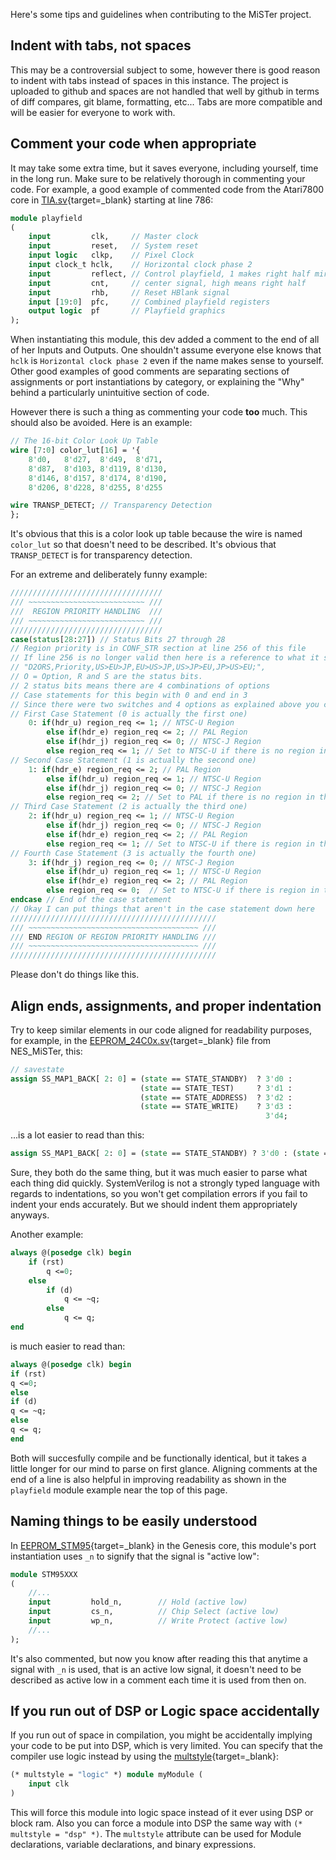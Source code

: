 Here's some tips and guidelines when contributing to the MiSTer project.

## Indent with tabs, not spaces

This may be a controversial subject to some, however there is good reason to indent with tabs instead of spaces in this instance. The project is uploaded to github and spaces are not handled that well by github in terms of diff compares, git blame, formatting, etc... Tabs are more compatible and will be easier for everyone to work with.

## Comment your code when appropriate

It may take some extra time, but it saves everyone, including yourself, time in the long run. Make sure to be relatively thorough in commenting your code. For example, a good example of commented code from the Atari7800 core in [TIA.sv](https://github.com/MiSTer-devel/Atari7800_MiSTer/blob/cfcb2603d3f718268b5de8b7742798dd5fdbc605/rtl/TIA.sv#L786){target=_blank} starting at line 786:

```sv
module playfield
(
	input         clk,     // Master clock
	input         reset,   // System reset
	input logic   clkp,    // Pixel Clock
	input clock_t hclk,    // Horizontal clock phase 2
	input         reflect, // Control playfield, 1 makes right half mirror image
	input         cnt,     // center signal, high means right half
	input         rhb,     // Reset HBlank signal
	input [19:0]  pfc,     // Combined playfield registers
	output logic  pf       // Playfield graphics
);
```

When instantiating this module, this dev added a comment to the end of all of her Inputs and Outputs. One shouldn't assume everyone else knows that `hclk` is `Horizontal clock phase 2` even if the name makes sense to yourself. Other good examples of good comments are separating sections of assignments or port instantiations by category, or explaining the "Why" behind a particularly unintuitive section of code.

However there is such a thing as commenting your code **too** much. This should also be avoided. Here is an example:

```sv
// The 16-bit Color Look Up Table
wire [7:0] color_lut[16] = '{
	8'd0,   8'd27,  8'd49,  8'd71,
	8'd87,  8'd103, 8'd119, 8'd130,
	8'd146, 8'd157, 8'd174, 8'd190,
	8'd206, 8'd228, 8'd255, 8'd255

wire TRANSP_DETECT; // Transparency Detection
};
```

It's obvious that this is a color look up table because the wire is named `color_lut` so that doesn't need to be described. It's obvious that `TRANSP_DETECT` is for transparency detection. 

For an extreme and deliberately funny example:

```sv
//////////////////////////////////
/// ~~~~~~~~~~~~~~~~~~~~~~~~~~ ///
///  REGION PRIORITY HANDLING  ///
/// ~~~~~~~~~~~~~~~~~~~~~~~~~~ ///
//////////////////////////////////
case(status[28:27]) // Status Bits 27 through 28 
// Region priority is in CONF_STR section at line 256 of this file
// If line 256 is no longer valid then here is a reference to what it says:
// "D2ORS,Priority,US>EU>JP,EU>US>JP,US>JP>EU,JP>US>EU;",
// O = Option, R and S are the status bits.
// 2 status bits means there are 4 combinations of options
// Case statements for this begin with 0 and end in 3
// Since there were two switches and 4 options as explained above you can treat 0-3 as 1-4 if you'd like
// First Case Statement (0 is actually the first one)
	0: if(hdr_u) region_req <= 1; // NTSC-U Region
		else if(hdr_e) region_req <= 2; // PAL Region
		else if(hdr_j) region_req <= 0; // NTSC-J Region
		else region_req <= 1; // Set to NTSC-U if there is no region in the header
// Second Case Statement (1 is actually the second one)
	1: if(hdr_e) region_req <= 2; // PAL Region
		else if(hdr_u) region_req <= 1; // NTSC-U Region
		else if(hdr_j) region_req <= 0; // NTSC-J Region
		else region_req <= 2; // Set to PAL if there is no region in the header
// Third Case Statement (2 is actually the third one)
	2: if(hdr_u) region_req <= 1; // NTSC-U Region
		else if(hdr_j) region_req <= 0; // NTSC-J Region
		else if(hdr_e) region_req <= 2; // PAL Region
		else region_req <= 1; // Set to NTSC-U if there is region in the header
// Fourth Case Statement (3 is actually the fourth one)
	3: if(hdr_j) region_req <= 0; // NTSC-J Region
		else if(hdr_u) region_req <= 1; // NTSC-U Region
		else if(hdr_e) region_req <= 2; // PAL Region
		else region_req <= 0;  // Set to NTSC-U if there is region in the header
endcase // End of the case statement
// Okay I can put things that aren't in the case statement down here
//////////////////////////////////////////////
/// ~~~~~~~~~~~~~~~~~~~~~~~~~~~~~~~~~~~~~~ ///
/// END REGION OF REGION PRIORITY HANDLING ///
/// ~~~~~~~~~~~~~~~~~~~~~~~~~~~~~~~~~~~~~~ ///
//////////////////////////////////////////////
```

Please don't do things like this.

## Align ends, assignments, and proper indentation

Try to keep similar elements in our code aligned for readability purposes, for example, in the [EEPROM_24C0x.sv](https://github.com/MiSTer-devel/NES_MiSTer/blob/8dddb6cc01a2a2854a444838e0cfe5a17338060f/rtl/EEPROM_24C0x.sv){target=_blank} file from NES_MiSTer, this:

```sv
// savestate
assign SS_MAP1_BACK[ 2: 0] = (state == STATE_STANDBY)  ? 3'd0 :
							 (state == STATE_TEST)     ? 3'd1 :
							 (state == STATE_ADDRESS)  ? 3'd2 :
							 (state == STATE_WRITE)    ? 3'd3 :
														 3'd4;
```

...is a lot easier to read than this:

```sv
assign SS_MAP1_BACK[ 2: 0] = (state == STATE_STANDBY) ? 3'd0 : (state == STATE_TEST) ? 3'd1 : (state == STATE_ADDRESS) ? 3'd2 : (state == STATE_WRITE) ? 3'd3 : 3'd4;
```

Sure, they both do the same thing, but it was much easier to parse what each thing did quickly. SystemVerilog is not a strongly typed language with regards to indentations, so you won't get compilation errors if you fail to indent your ends accurately. But we should indent them appropriately anyways. 

Another example:

```sv
always @(posedge clk) begin
	if (rst)
		q <=0;
	else
		if (d)
			q <= ~q;
		else
			q <= q;
end
```

is much easier to read than:

```sv
always @(posedge clk) begin
if (rst)
q <=0;
else
if (d)
q <= ~q;
else
q <= q;
end
```

Both will succesfully compile and be functionally identical, but it takes a little longer for our mind to parse on first glance. Aligning comments at the end of a line is also helpful in improving readability as shown in the `playfield` module example near the top of this page.

## Naming things to be easily understood

In [EEPROM_STM95](https://github.com/MiSTer-devel/Genesis_MiSTer/blob/b15cceff237ebd6cb269119d6ec6f3b1dcbb0a8e/rtl/EEPROM_STM95.sv#L13){target=_blank} in the Genesis core, this module's port instantiation uses `_n` to signify that the signal is "active low":

```sv
module STM95XXX
(
	//...
	input         hold_n,        // Hold (active low)
	input         cs_n,          // Chip Select (active low)
	input         wp_n,          // Write Protect (active low)
	//...
);
```

It's also commented, but now you know after reading this that anytime a signal with `_n` is used, that is an active low signal, it doesn't need to be described as active low in a comment each time it is used from then on.

## If you run out of DSP or Logic space accidentally

If you run out of space in compilation, you might be accidentally implying your code to be put into DSP, which is very limited. You can specify that the compiler use logic instead by using the [multstyle](https://www.intel.com/content/www/us/en/programmable/quartushelp/17.0/index.htm#hdl/vlog/vlog_file_dir_multstyle.htm){target=_blank}:

```sv
(* multstyle = "logic" *) module myModule (
	input clk
)
```

This will force this module into logic space instead of it ever using DSP or block ram. Also you can force a module into DSP the same way with `(* multstyle = "dsp" *)`. The `multstyle` attribute can be used for Module declarations, variable declarations, and binary expressions.
